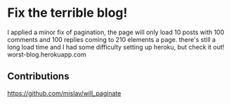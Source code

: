 # Fix the terrible blog!

I applied a minor fix of pagination, the page will only load 10 posts with 100 comments and 100 replies
coming to 210 elements a page.  there's still a long load time and I had some difficulty setting up
heroku, but check it out!
worst-blog.herokuapp.com

## Contributions
https://github.com/mislav/will_paginate